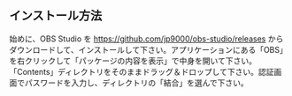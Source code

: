インストール方法
----------------

始めに、OBS Studio を https://github.com/jp9000/obs-studio/releases からダウンロードして、インストールして下さい。アプリケーションにある「OBS」を右クリックして「パッケージの内容を表示」で中身を開いて下さい。「Contents」ディレクトリをそのままドラッグ＆ドロップして下さい。認証画面でパスワードを入力し、ディレクトリの「結合」を選んで下さい。
